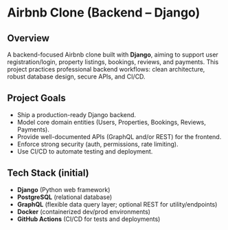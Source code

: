 # Airbnb Clone (Backend – Django)

## Overview
A backend-focused Airbnb clone built with **Django**, aiming to support user registration/login, property listings, bookings, reviews, and payments. This project practices professional backend workflows: clean architecture, robust database design, secure APIs, and CI/CD.

## Project Goals
- Ship a production-ready Django backend.
- Model core domain entities (Users, Properties, Bookings, Reviews, Payments).
- Provide well-documented APIs (GraphQL and/or REST) for the frontend.
- Enforce strong security (auth, permissions, rate limiting).
- Use CI/CD to automate testing and deployment.

## Tech Stack (initial)
- **Django** (Python web framework)
- **PostgreSQL** (relational database)
- **GraphQL** (flexible data query layer; optional REST for utility/endpoints)
- **Docker** (containerized dev/prod environments)
- **GitHub Actions** (CI/CD for tests and deployments)
